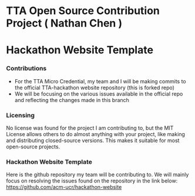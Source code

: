 # TTA Open Source Contribution Project ( Nathan Chen )
# Hackathon Website Template

### Contributions
- For the TTA Micro Credential, my team and I will be making commits to the official TTA-hackathon website repository (this is forked repo)
- We will be focusing on the various issues available in the official repo and reflecting the changes made in this branch 

### Licensing
No license was found for the project I am contributing to, but the MIT License allows others to do almost anything with your project, like making and distributing closed-source versions. This makes it suitable for most open-source projects.

### Hackathon Website Template
Here is the github repository my team will be contributing to. We will mainly focus on resolving the issues found on the repository in the link below: https://github.com/acm-ucr/hackathon-website


